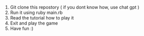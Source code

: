 1. Git clone this repostory ( if you dont know how, use chat gpt ) 
2. Run it using ruby main.rb 
3. Read the tutorial how to play it 
4. Exit and play the game 
5. Have fun :)
